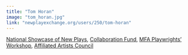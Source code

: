 ```yaml
---
title: "Tom Horan"
image: "tom_horan.jpg"
link: "newplayexchange.org/users/250/tom-horan"
---
```


[National Showcase of New Plays](/programs/national-showcase-of-new-plays), [Collaboration Fund](/programs/collaboration-fund), [MFA Playwrights’ Workshop](/programs/mfa-playwrights-workshop), [Affiliated Artists Council](/programs/affiliated-artists-council)